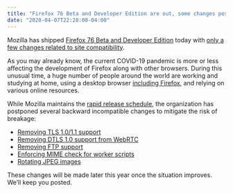 ```yaml
---
title: "Firefox 76 Beta and Developer Edition are out, some changes postponed due to COVID-19 outbreak"
date: "2020-04-07T22:28:00-04:00"
---
```

Mozilla has shipped [Firefox 76 Beta and Developer Edition](https://www.mozilla.org/firefox/channel/desktop/) today with [only a few changes related to site compatibility](https://www.fxsitecompat.dev/en-CA/versions/76/).

As you may already know, the current COVID-19 pandemic is more or less affecting the development of Firefox along with other browsers. During this unusual time, a huge number of people around the world are working and studying at home, using a desktop browser [including Firefox](https://blog.mozilla.org/data/2020/03/30/opening-data-to-understand-social-distancing/), and relying on various online resources.

While Mozilla maintains the [rapid release schedule](https://wiki.mozilla.org/Release_Management/Calendar), the organization has postponed several backward incompatible changes to mitigate the risk of breakage:

* [Removing TLS 1.0/1.1 support](https://www.fxsitecompat.dev/en-CA/docs/2020/tls-1-0-1-1-support-has-been-removed/)
* [Removing DTLS 1.0 support from WebRTC](https://www.fxsitecompat.dev/en-CA/docs/2020/dtls-1-0-support-in-webrtc-has-been-removed/)
* [Removing FTP support](https://www.fxsitecompat.dev/en-CA/docs/2020/ftp-support-will-be-removed/)
* [Enforcing MIME check for worker scripts](https://www.fxsitecompat.dev/en-CA/docs/2020/worker-scripts-with-wrong-mime-type-will-be-blocked-from-loading-with-worker-or-sharedworker/)
* [Rotating JPEG images](https://www.fxsitecompat.dev/en-CA/docs/2020/jpeg-images-are-now-rotated-by-default-according-to-exif-data/)

These changes will be made later this year once the situation improves. We’ll keep you posted.
